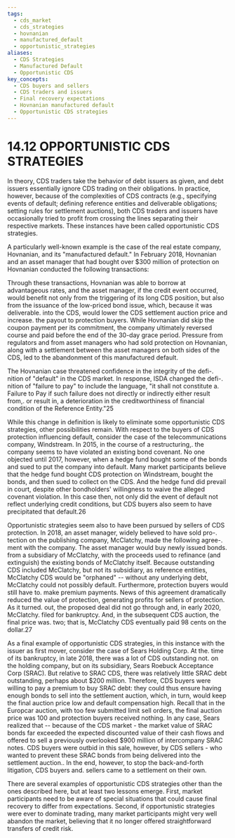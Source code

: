 ```yaml
---
tags:
  - cds_market
  - cds_strategies
  - hovnanian
  - manufactured_default
  - opportunistic_strategies
aliases:
  - CDS Strategies
  - Manufactured Default
  - Opportunistic CDS
key_concepts:
  - CDS buyers and sellers
  - CDS traders and issuers
  - Final recovery expectations
  - Hovnanian manufactured default
  - Opportunistic CDS strategies
---
```


# 14.12 OPPORTUNISTIC CDS STRATEGIES  

In theory, CDS traders take the behavior of debt issuers as given, and debt issuers essentially ignore CDS trading on their obligations. In practice, however, because of the complexities of CDS contracts (e.g., specifying events of default; defining reference entities and deliverable obligations; setting rules for settlement auctions), both CDS traders and issuers have occasionally tried to profit from crossing the lines separating their respective markets. These instances have been called opportunistic CDS strategies.  

A particularly well-known example is the case of the real estate company, Hovnanian, and its "manufactured default." In February 2018, Hovnanian and an asset manager that had bought over $\$300$ million of protection on Hovnanian conducted the following transactions:  

[^1]: The asset manager loaned Hovnanian a significant sum at below-market rates.
[^2]: Hovnanian conducted a bond exchange offer, in which it issued new, very long-term debt that would sell at a significant discount, given its relatively low credit rating; and in which some of its higher-priced outstanding bonds were purchased by one of its own subsidiaries.

[^3]: Hovnanian committed to skip the coupon payment on its bonds owned by that subsidiary. This default would not trigger cross-default provisions, but would trigger a credit event with respect to Hovnanian CDs.24

Through these transactions, Hovnanian was able to borrow at advantageous rates, and the asset manager, if the credit event occurred, would benefit not only from the triggering of its long CDS position, but also from the issuance of the low-priced bond issue, which, because it was deliverable. into the CDS, would lower the CDS settlement auction price and increase. the payout to protection buyers. While Hovnanian did skip the coupon payment per its commitment, the company ultimately reversed course and paid before the end of the 30-day grace period. Pressure from regulators and from asset managers who had sold protection on Hovnanian, along with a settlement between the asset managers on both sides of the CDS, led to the abandonment of this manufactured default.  

The Hovnanian case threatened confidence in the integrity of the defi-. nition of "default" in the CDS market. In response, ISDA changed the defi-. nition of "failure to pay" to include the language, "it shall not constitute a. Failure to Pay if such failure does not directly or indirectly either result from,. or result in, a deterioration in the creditworthiness of financial condition of the Reference Entity."25  

While this change in definition is likely to eliminate some opportunistic CDS strategies, other possibilities remain. With respect to the buyers of CDS protection influencing default, consider the case of the telecommunications company, Windstream. In 2015, in the course of a restructuring,. the company seems to have violated an existing bond covenant. No one objected until 2017, however, when a hedge fund bought some of the bonds and sued to put the company into default. Many market participants believe that the hedge fund bought CDS protection on Windstream, bought the bonds, and then sued to collect on the CDS. And the hedge fund did prevail in court, despite other bondholders' willingness to waive the alleged covenant violation. In this case then, not only did the event of default not reflect underlying credit conditions, but CDS buyers also seem to have precipitated that default.26  

Opportunistic strategies seem also to have been pursued by sellers of CDS protection. In 2018, an asset manager, widely believed to have sold pro-. tection on the publishing company, McClatchy, made the following agree-. ment with the company. The asset manager would buy newly issued bonds. from a subsidiary of McClatchy, with the proceeds used to refinance (and extinguish) the existing bonds of McClatchy itself. Because outstanding CDS included McClatchy, but not its subsidiary, as reference entities, McClatchy CDS would be "orphaned" -- without any underlying debt, McClatchy could not possibly default. Furthermore, protection buyers would still have to. make premium payments. News of this agreement dramatically reduced the value of protection, generating profits for sellers of protection. As it turned. out, the proposed deal did not go through and, in early 2020, McClatchy. filed for bankruptcy. And, in the subsequent CDS auction, the final price was. two; that is, McClatchy CDS eventually paid 98 cents on the dollar.27  

As a final example of opportunistic CDS strategies, in this instance with the issuer as first mover, consider the case of Sears Holding Corp. At the. time of its bankruptcy, in late 2018, there was a lot of CDS outstanding not. on the holding company, but on its subsidiary, Sears Roebuck Acceptance Corp (SRAC). But relative to SRAC CDS, there was relatively little SRAC debt outstanding, perhaps about $\$200$ million. Therefore, CDS buyers were willing to pay a premium to buy SRAC debt: they could thus ensure having enough bonds to sell into the settlement auction, which, in turn, would keep the final auction price low and default compensation high. Recall that in the Europcar auction, with too few submitted limit sell orders, the final auction price was 100 and protection buyers received nothing. In any case, Sears realized that -- because of the CDS market - the market value of SRAC bonds far exceeded the expected discounted value of their cash flows and offered to sell a previously overlooked $\$900$ million of intercompany SRAC notes. CDS buyers were outbid in this sale, however, by CDS sellers - who wanted to prevent these SRAC bonds from being delivered into the settlement auction.. In the end, however, to stop the back-and-forth litigation, CDS buyers and. sellers came to a settlement on their own.  

There are several examples of opportunistic CDS strategies other than the ones described here, but at least two lessons emerge. First, market participants need to be aware of special situations that could cause final recovery to differ from expectations. Second, if opportunistic strategies were ever to dominate trading, many market participants might very well abandon the market, believing that it no longer offered straightforward transfers of credit risk.
